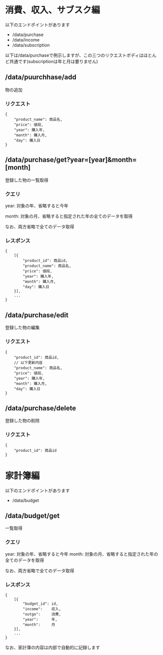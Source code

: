 # 消費、収入、サブスク編
以下のエンドポイントがあります

- /data/purchase
- /data/income
- /data/subscription

以下は/data/purchaseで例示しますが、この三つのリクエストボディはほとんど共通です(subscriptionは年と月は要りません)

## /data/puurchhase/add
物の追加

### リクエスト
```:json
{
    "product_name": 商品名,
    "price": 値段,
    "year": 購入年,
    "month": 購入月,
    "day": 購入日
}
```

## /data/purchase/get?year=[year]&month=[month]
登録した物の一覧取得

### クエリ
year: 対象の年、省略すると今年

month: 対象の月、省略すると指定された年の全てのデータを取得

なお、両方省略で全てのデータ取得

### レスポンス
```:json
{
    [{
        "product_id": 商品id,
        "product_name": 商品名,
        "price": 値段,
        "year": 購入年,
        "month": 購入月,
        "day": 購入日
    }],
    ...
}
```

## /data/purchase/edit
登録した物の編集

### リクエスト
```:json
{
    "product_id": 商品id,
    // 以下更新内容
    "product_name": 商品名,
    "price": 値段,
    "year": 購入年,
    "month": 購入月,
    "day": 購入日
}
```

## /data/purchase/delete
登録した物の削除

### リクエスト
```:json
{
    "product_id": 商品id
}
```

# 家計簿編
以下のエンドポイントがあります
- /data/budget

## /data/budget/get
一覧取得

### クエリ
year: 対象の年、省略すると今年
month: 対象の月、省略すると指定された年の全てのデータを取得

なお、両方省略で全てのデータ取得

### レスポンス
```:json
{
    [{
		"budget_id": id,
		"income":    収入,
		"outgo":     消費,
		"year":      年,
		"month":     月
    }],
    ...
}
```

なお、家計簿の内容は内部で自動的に記録します
